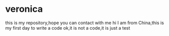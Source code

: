 # veronica
this is my repository,hope you can contact with me
hi I am from China,this is my first day to write a code
ok,it is not a code,it is just a test
